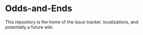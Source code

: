 # Odds-and-Ends
This repository is the home of the issue tracker, localizations, and potentially a future wiki.
